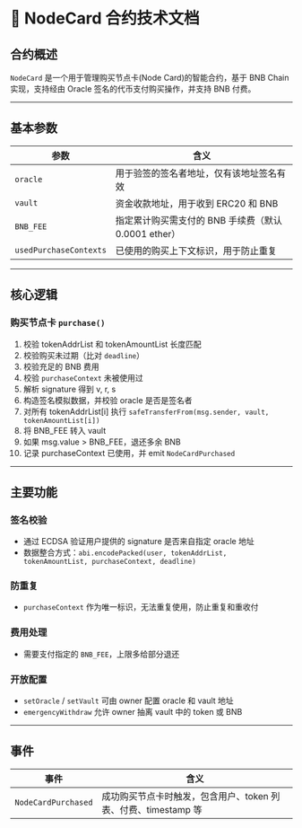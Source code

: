 # 📄 NodeCard 合约技术文档

## 合约概述

`NodeCard` 是一个用于管理购买节点卡(Node Card)的智能合约，基于 BNB Chain 实现，支持经由 Oracle 签名的代币支付购买操作，并支持 BNB 付费。

---

## 基本参数

| 参数                   | 含义                                                 |
| ---------------------- | ---------------------------------------------------- |
| `oracle`               | 用于验签的签名者地址，仅有该地址签名有效             |
| `vault`                | 资金收款地址，用于收到 ERC20 和 BNB                  |
| `BNB_FEE`              | 指定累计购买需支付的 BNB 手续费（默认 0.0001 ether） |
| `usedPurchaseContexts` | 已使用的购买上下文标识，用于防止重复                 |

---

## 核心逻辑

### 购买节点卡 `purchase()`

1. 校验 tokenAddrList 和 tokenAmountList 长度匹配
2. 校验购买未过期（比对 `deadline`）
3. 校验充足的 BNB 费用
4. 校验 `purchaseContext` 未被使用过
5. 解析 signature 得到 v, r, s
6. 构造签名模拟数据，并校验 oracle 是否是签名者
7. 对所有 tokenAddrList[i] 执行 `safeTransferFrom(msg.sender, vault, tokenAmountList[i])`
8. 将 BNB_FEE 转入 vault
9. 如果 msg.value > BNB_FEE，退还多余 BNB
10. 记录 purchaseContext 已使用，并 emit `NodeCardPurchased`

---

## 主要功能

### 签名校验

- 通过 ECDSA 验证用户提供的 signature 是否来自指定 oracle 地址
- 数据整合方式：`abi.encodePacked(user, tokenAddrList, tokenAmountList, purchaseContext, deadline)`

### 防重复

- `purchaseContext` 作为唯一标识，无法重复使用，防止重复和重收付

### 费用处理

- 需要支付指定的 `BNB_FEE`，上限多给部分退还

### 开放配置

- `setOracle` / `setVault` 可由 owner 配置 oracle 和 vault 地址
- `emergencyWithdraw` 允许 owner 抽离 vault 中的 token 或 BNB

---

## 事件

| 事件                | 含义                                                           |
| ------------------- | -------------------------------------------------------------- |
| `NodeCardPurchased` | 成功购买节点卡时触发，包含用户、token 列表、付费、timestamp 等 |

